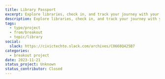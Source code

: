 ```yaml
---
title: Library Passport
excerpt: Explore libraries, check in, and track your journey with your kids.
description: Explore libraries, check in, and track your journey with your kids. The interactive app for parents, children, and beyond, connecting book lovers to a world of knowledge—one library at a time."
tags:
  - type/project
  - from/breakout
  - topic/library
social:
  slack: https://civictechto.slack.com/archives/C0668Q425B7
categories:
  - breakout project
date: 2023-11-21
status_project: Unknown
status_contributor: Closed
---
```

